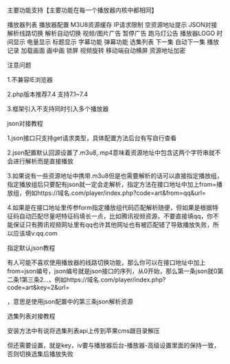 主要功能支持【主要功能在每一个播放器内核中都相同】

播放器列表
播放器配置
M3U8资源缓存
IP请求限制
空资源地址提示
JSON对接
解析线路切换
解析自动切换
视频/图片广告
暂停广告
跑马灯公告
播放器LOGO
时间显示
电量显示
标题显示
字幕功能
弹幕功能
选集列表
下一集
自动下一集
播放记录
加载画面
画中画
锁屏
视频旋转
移动端自动横屏
资源地址加密

注意问题

1.不兼容IE浏览器

2.php版本推荐7.4  支持7.1~7.4

3.框架引入不支持同时引入多个播放器


json对接教程

1.json接口只支持get请求类型，具体配置方法后台有写自行查看

2.json配置默认回源设置了.m3u8,.mp4意味着资源地址中包含这两个字符串就不会进行解析而是直接播放

3.如果说有一些资源地址中携带.m3u8但是也需要解析的话可以直接指定播放组，指定播放组后只要配有json就一定会走解析，指定方法在接口地址中加上from=播放组，例如https://域名.com/player/index.php?code=art&from=qq&url=

4.如果是在接口地址里传参form指定播放组代码匹配解析随便，但如果是根据特征码自动匹配尽量吧特征码填长一点，比如腾讯视频资源，不要直接填qq，你不能保证只有腾讯视频网址里有qq也许其他网址也有被匹配错了导致播放失败，所以应该填v.qq.com



指定默认json教程

有人可能不喜欢使用播放器的线路切换功能，那么你可以在接口地址中加上from=json编号，json编号就是json接口的序列，从0开始，那么第一条json就0第二条1第三条2...，例如https://域名.com/player/index.php?code=art&key=2&url=

，意思是使用json配置中的第三条json解析资源



选集列表对接教程

安装方法中有说将选集列表api上传到苹果cms跟目录解压

但还需要设置，就是key，iv要与播放器后台-播放器-高级设置里面的保持一致，否则切换选集后播放失败
